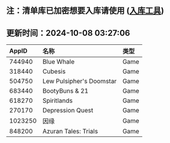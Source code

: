 ## 注：清单库已加密想要入库请使用 ([入库工具](https://github.com/BlankTMing/ManifestAutoUpdate/releases))

## 更新时间：2024-10-08 03:27:06
| AppID | 名称 | 类型  |
| :-------------------- | :----------------------------- | :----------- |
| 744940 | Blue Whale| Game |
| 318440 | Cubesis| Game |
| 504750 | Lew Pulsipher's Doomstar| Game |
| 683440 | BootyBuns & 21| Game |
| 618270 | Spiritlands| Game |
| 270170 | Depression Quest| Game |
| 1023250 | 因缘| Game |
| 848200 | Azuran Tales: Trials| Game |
